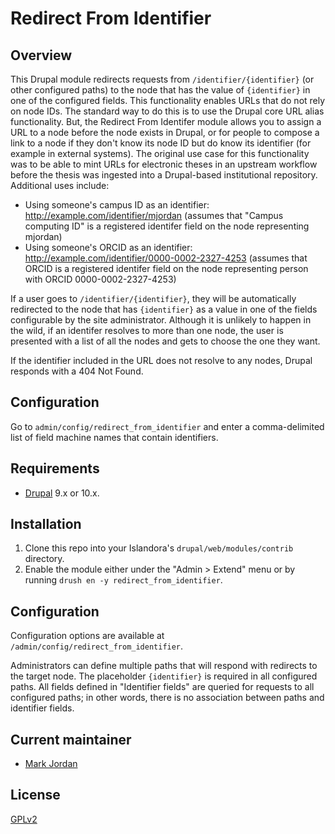 # Redirect From Identifier

## Overview

This Drupal module redirects requests from `/identifier/{identifier}` (or other configured paths) to the node that has the value of `{identifier}` in one of the configured fields. This functionality enables URLs that do not rely on node IDs. The standard way to do this is to use the Drupal core URL alias functionality. But, the Redirect From Identifer module allows you to assign a URL to a node before the node exists in Drupal, or for people to compose a link to a node if they don't know its node ID but do know its identifier (for example in external systems). The original use case for this functionality was to be able to mint URLs for electronic theses in an upstream workflow before the thesis was ingested into a Drupal-based institutional repository. Additional uses include:

* Using someone's campus ID as an identifier: http://example.com/identifier/mjordan (assumes that "Campus computing ID" is a registered identifer field on the node representing mjordan)
* Using someone's ORCID as an identifier: http://example.com/identifier/0000-0002-2327-4253 (assumes that ORCID is a registered identifer field on the node representing person with ORCID 0000-0002-2327-4253)

If a user goes to `/identifier/{identifier}`, they will be automatically redirected to the node that has `{identifier}` as a value in one of the fields configurable by the site administrator. Although it is unlikely to happen in the wild, if an identifer resolves to more than one node, the user is presented with a list of all the nodes and gets to choose the one they want.

If the identifier included in the URL does not resolve to any nodes, Drupal responds with a 404 Not Found.

## Configuration

Go to `admin/config/redirect_from_identifier` and enter a comma-delimited list of field machine names that contain identifiers.

## Requirements

* [Drupal](https://github.com/Islandora/islandora) 9.x or 10.x.

## Installation

1. Clone this repo into your Islandora's `drupal/web/modules/contrib` directory.
1. Enable the module either under the "Admin > Extend" menu or by running `drush en -y redirect_from_identifier`.

## Configuration

Configuration options are available at `/admin/config/redirect_from_identifier`. 

Administrators can define multiple paths that will respond with redirects to the target node. The placeholder `{identifier}` is required in all configured paths. All fields defined in "Identifier fields" are queried for requests to all configured paths; in other words, there is no association between paths and identifier fields.

## Current maintainer

* [Mark Jordan](https://github.com/mjordan)

## License

[GPLv2](http://www.gnu.org/licenses/gpl-2.0.txt)
